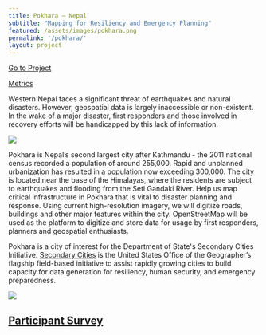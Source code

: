 ```yaml
---
title: Pokhara ‒ Nepal
subtitle: "Mapping for Resiliency and Emergency Planning"
featured: /assets/images/pokhara.png
permalink: '/pokhara/'
layout: project
---
```


<a href="http://tasks.hotosm.org/project/1709" class="button" target="_blank" id="red-button" role="button">Go to Project</a>

<p>

<a href="http://www.missingmaps.org/leaderboards/#/missingmaps,hotosm-project-1709" class="button alt big" id="summary-button" target="_blank">Metrics</a>

<p>

Western Nepal faces a significant threat of earthquakes and natural disasters. However, geospatial data is largely inaccessible or non-existent. In the wake of a major disaster, first responders and those involved in recovery efforts will be handicapped by this lack of information. 
<p><p>
<img src="https://cloud.githubusercontent.com/assets/2665840/10895387/eeb6d964-8181-11e5-9ea8-458d6e9ae2eb.jpg">
<p>
Pokhara is Nepal’s second largest city after Kathmandu - the 2011 national census recorded a population of around 255,000. Rapid and unplanned urbanization has resulted in a population now exceeding 300,000. The city is located near the base of the Himalayas, where the residents are subject to earthquakes and flooding from the Seti Gandaki River. Help us map critical infrastructure in Pokhara that is vital to disaster planning and response.  Using current high-resolution imagery, we will digitize roads, buildings and other major features within the city. OpenStreetMap will be used as the platform to digitize and store data for usage by first responders, planners and geospatial enthusiasts.

Pokhara is a city of interest for the Department of State's Secondary Cities Initiative. <a href="http://secondarycities.state.gov/">Secondary Cities</a> is the United States Office of the Geographer’s flagship field-based initiative to assist rapidly growing cities to build capacity for data generation for resiliency, human security, and emergency preparedness. 
<p>
<img src="https://cloud.githubusercontent.com/assets/2665840/10895392/f3c15506-8181-11e5-9916-1d9e054ea9f7.png"><p>

<p>

<h2><a href="http://esurv.org/online-survey.php?survey_ID=LCIILG_fb283cef" target="_blank">Participant Survey</a></h2>
